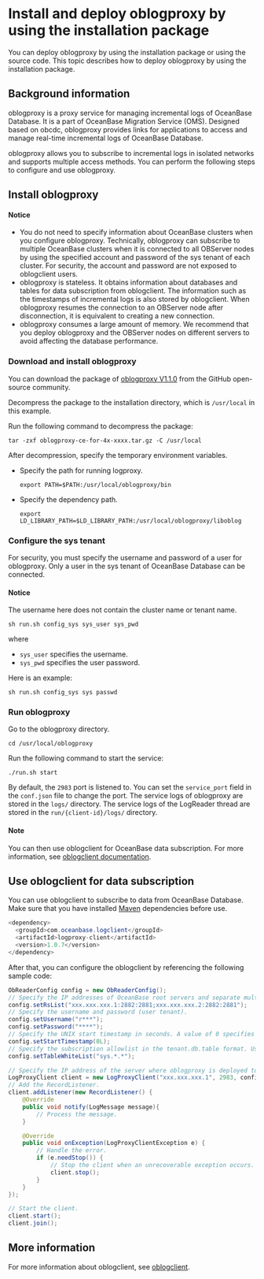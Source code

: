 # Install and deploy oblogproxy by using the installation package

You can deploy oblogproxy by using the installation package or using the source code. This topic describes how to deploy oblogproxy by using the installation package.

## Background information

oblogproxy is a proxy service for managing incremental logs of OceanBase Database. It is a part of OceanBase Migration Service (OMS). Designed based on obcdc, oblogproxy provides links for applications to access and manage real-time incremental logs of OceanBase Database.

oblogproxy allows you to subscribe to incremental logs in isolated networks and supports multiple access methods. You can perform the following steps to configure and use oblogproxy.

## Install oblogproxy

  <main id="notice" type='notice'>
    <h4>Notice</h4>
    <ul>
    <li>You do not need to specify information about OceanBase clusters when you configure oblogproxy. Technically, oblogproxy can subscribe to multiple OceanBase clusters when it is connected to all OBServer nodes by using the specified account and password of the sys tenant of each cluster. For security, the account and password are not exposed to oblogclient users. </li>
    <li>oblogproxy is stateless. It obtains information about databases and tables for data subscription from oblogclient. The information such as the timestamps of incremental logs is also stored by oblogclient. When oblogproxy resumes the connection to an OBServer node after disconnection, it is equivalent to creating a new connection. </li>
    <li>oblogproxy consumes a large amount of memory. We recommend that you deploy oblogproxy and the OBServer nodes on different servers to avoid affecting the database performance. </li>
    </ul>
  </main>

### Download and install oblogproxy

You can download the package of [oblogproxy V1.1.0](https://github.com/oceanbase/oblogproxy/releases/tag/v1.1.0) from the GitHub open-source community.

Decompress the package to the installation directory, which is `/usr/local` in this example.

Run the following command to decompress the package:

```shell
tar -zxf oblogproxy-ce-for-4x-xxxx.tar.gz -C /usr/local
```

After decompression, specify the temporary environment variables.

* Specify the path for running logproxy.

   ```shell
   export PATH=$PATH:/usr/local/oblogproxy/bin
   ```

* Specify the dependency path.

   ```shell
   export LD_LIBRARY_PATH=$LD_LIBRARY_PATH:/usr/local/oblogproxy/liboblog
   ```

### Configure the sys tenant

For security, you must specify the username and password of a user for oblogproxy. Only a user in the sys tenant of OceanBase Database can be connected.

  <main id="notice" type='notice'>
    <h4>Notice</h4>
    <p>The username here does not contain the cluster name or tenant name. </p>
  </main>

```shell
sh run.sh config_sys sys_user sys_pwd
```

where

* `sys_user` specifies the username.
* `sys_pwd` specifies the user password.

Here is an example:

```shell
sh run.sh config_sys sys passwd
```

### Run oblogproxy

Go to the oblogproxy directory.

```shell
cd /usr/local/oblogproxy
```

Run the following command to start the service:

```shell
./run.sh start
```

By default, the `2983` port is listened to. You can set the `service_port` field in the `conf.json` file to change the port. The service logs of oblogproxy are stored in the `logs/` directory. The service logs of the LogReader thread are stored in the `run/{client-id}/logs/` directory.

  <main id="notice" type='explain'>
    <h4>Note</h4>
    <p>You can then use oblogclient for OceanBase data subscription. For more information, see <a href="https://github.com/oceanbase/oblogclient">oblogclient documentation</a>. </p>
  </main>

## Use oblogclient for data subscription

You can use oblogclient to subscribe to data from OceanBase Database. Make sure that you have installed [Maven](https://mvnrepository.com/artifact/com.oceanbase.logclient/logproxy-client) dependencies before use.

```java
<dependency>
  <groupId>com.oceanbase.logclient</groupId>
  <artifactId>logproxy-client</artifactId>
  <version>1.0.7</version>
</dependency>
```

After that, you can configure the oblogclient by referencing the following sample code:

```java
ObReaderConfig config = new ObReaderConfig();
// Specify the IP addresses of OceanBase root servers and separate multiple IP addresses with semicolons (;) in the following format: ip1:rpc_port1:sql_port1;ip2:rpc_port2:sql_port2
config.setRsList("xxx.xxx.xxx.1:2882:2881;xxx.xxx.xxx.2:2882:2881");
// Specify the username and password (user tenant).
config.setUsername("r***");
config.setPassword("****");
// Specify the UNIX start timestamp in seconds. A value of 0 specifies to start the client from the current time.
config.setStartTimestamp(0L);
// Specify the subscription allowlist in the tenant.db.table format. Use asterisks (*) as wildcards.
config.setTableWhiteList("sys.*.*");

// Specify the IP address of the server where oblogproxy is deployed to create the client instance.
LogProxyClient client = new LogProxyClient("xxx.xxx.xxx.1", 2983, config);
// Add the RecordListener.
client.addListener(new RecordListener() {
    @Override
    public void notify(LogMessage message){
        // Process the message.
    }

    @Override
    public void onException(LogProxyClientException e) {
        // Handle the error.
        if (e.needStop()) {
            // Stop the client when an unrecoverable exception occurs.
            client.stop();
        }
    }
});

// Start the client.
client.start();
client.join();
```

## More information

For more information about oblogclient, see [oblogclient](https://github.com/oceanbase/oblogclient).
